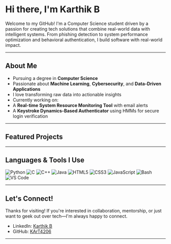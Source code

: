 # Hi there, I'm Karthik B

Welcome to my GitHub! I'm a Computer Science student driven by a passion for creating tech solutions that combine real-world data with intelligent systems. From phishing detection to system performance optimization and behavioral authentication, I build software with real-world impact.

---

## About Me

-  Pursuing a degree in **Computer Science**
-  Passionate about **Machine Learning**, **Cybersecurity**, and **Data-Driven Applications**
-  I love transforming raw data into actionable insights
-  Currently working on:
  - A **Real-time System Resource Monitoring Tool** with email alerts
  - A **Keystroke Dynamics-Based Authenticator** using HMMs for secure login verification

---

##  Featured Projects

<!-- PROJECTS:START -->

<!-- PROJECTS:END -->


---

##  Languages & Tools I Use

![Python](https://img.shields.io/badge/-Python-3776AB?style=flat&logo=python&logoColor=white)
![C](https://img.shields.io/badge/-C-00599C?style=flat&logo=c&logoColor=white)
![C++](https://img.shields.io/badge/-C++-00599C?style=flat&logo=c%2B%2B&logoColor=white)
![Java](https://img.shields.io/badge/-Java-007396?style=flat&logo=java&logoColor=white)
![HTML5](https://img.shields.io/badge/-HTML5-E34F26?style=flat&logo=html5&logoColor=white)
![CSS3](https://img.shields.io/badge/-CSS3-1572B6?style=flat&logo=css3&logoColor=white)
![JavaScript](https://img.shields.io/badge/-JavaScript-F7DF1E?style=flat&logo=javascript&logoColor=black)
![Bash](https://img.shields.io/badge/-Bash-4EAA25?style=flat&logo=gnu-bash&logoColor=white)
![VS Code](https://img.shields.io/badge/-VS%20Code-007ACC?style=flat&logo=visual-studio-code&logoColor=white)

---

##  Let's Connect!

Thanks for visiting! If you're interested in collaboration, mentorship, or just want to geek out over tech—I'm always happy to connect.

- LinkedIn: [ Karthik B](https://www.linkedin.com/in/karthik-b-0b8905362)
- GitHub: [KArT4206](https://github.com/KArT4206)

---
